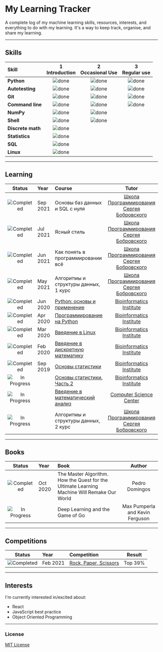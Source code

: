 # My Learning Tracker

A complete log of my machine learning skills, resources, interests, and everything to do with my learning. It's a way to keep track, organise, and share my learning.

----

## Skills

[done]: https://user-images.githubusercontent.com/29199184/32275438-8385f5c0-bf0b-11e7-9406-42265f71e2bd.png "Done"

|               Skill              | 1<br>Introduction | 2<br>Occasional Use    | 3<br>Regular use |
|:-------------------------------- |:-----------------:|:----------------------:|:----------------:|
|**Python**                        | ![done][done]     | ![done][done]          | ![done][done]    |
|**Autotesting**                   | ![done][done]     | ![done][done]          | ![done][done]    |
|**Git**                           | ![done][done]     | ![done][done]          | ![done][done]    |
|**Command line**                  | ![done][done]     | ![done][done]          | ![done][done]    |
|**NumPy**                         | ![done][done]     | ![done][done]          |                  |
|**Shell**                         | ![done][done]     | ![done][done]          |                  |
|**Discrete math**                 | ![done][done]     |                        |                  |
|**Statistics**                    | ![done][done]     |                        |                  |
|**SQL**                           | ![done][done]     |                        |                  |
|**Linux**                         | ![done][done]     |                        |                  |

----

## Learning

[//]: # (Status images)

[Completed]: https://user-images.githubusercontent.com/29199184/32275438-8385f5c0-bf0b-11e7-9406-42265f71e2bd.png "Completed"
[In Progress]: https://user-images.githubusercontent.com/29199184/34462881-7305ddac-ee4d-11e7-9b57-589424820da4.png "In Progress"
[Soon]: https://user-images.githubusercontent.com/29199184/34462916-d5c37bd4-ee4d-11e7-9f4a-d57f2243281b.png "Soon"

|            Status           |   Year     | Course                                                          |                Tutor                        |
|:---------------------------:|:-----------|:----------------------------------------------------------------|:-------------------------------------------:|
| ![Completed][Completed]     | Sep 2021   | Основы баз данных и SQL с нуля                                  | [Школа Программирования Сергея Бобровского] |
| ![Completed][Completed]     | Jul 2021   | Ясный стиль                                                     | [Школа Программирования Сергея Бобровского] |
| ![Completed][Completed]     | Jun 2021   | Как понять в программировании всё                               | [Школа Программирования Сергея Бобровского] |
| ![Completed][Completed]     | May 2021   | Алгоритмы и структуры данных, 1 курс                            | [Школа Программирования Сергея Бобровского] |
| ![Completed][Completed]     | Jun 2020   | [Python: основы и применение]                                   | [Bioinformatics Institute]                  |
| ![Completed][Completed]     | Apr 2020   | [Программирование на Python]                                    | [Bioinformatics Institute]                  |
| ![Completed][Completed]     | Mar 2020   | [Введение в Linux]                                              | [Bioinformatics Institute]                  |
| ![Completed][Completed]     | Feb 2020   | [Введение в дискретную математику]                              | [Bioinformatics Institute]                  |
| ![Completed][Completed]     | Sep 2019   | [Основы статистики]                                             | [Bioinformatics Institute]                  |
| ![In Progress][In Progress] |            | [Основы статистики. Часть 2]                                    | [Bioinformatics Institute]                  |
| ![In Progress][In Progress] |            | [Введение в математический анализ]                              | [Computer Science Center]                   |
| ![In Progress][In Progress] |            | Алгоритмы и структуры данных, 2 курс                            | [Школа Программирования Сергея Бобровского] |

[//]: # (Reference links to courses)

[Python: основы и применение]: https://stepik.org/course/512/
[Программирование на Python]: https://stepik.org/course/67/
[Введение в Linux]: https://stepik.org/course/73/
[Введение в дискретную математику]: https://stepik.org/course/902/
[Основы статистики]: https://stepik.org/course/76/
[Основы статистики. Часть 2]: https://stepik.org/course/524/
[Введение в математический анализ]: https://stepik.org/course/95/

[//]: # (Reference links to tutors)

[Bioinformatics Institute]: https://bioinf.me/
[Computer Science Center]: https://compscicenter.ru/
[Школа Программирования Сергея Бобровского]: https://vk.com/lambda_brain

----

## Books

[Completed]: https://user-images.githubusercontent.com/29199184/32275438-8385f5c0-bf0b-11e7-9406-42265f71e2bd.png "Completed"
[In Progress]: https://user-images.githubusercontent.com/29199184/34462881-7305ddac-ee4d-11e7-9b57-589424820da4.png "In Progress"
[Soon]: https://user-images.githubusercontent.com/29199184/34462916-d5c37bd4-ee4d-11e7-9f4a-d57f2243281b.png "Soon"

|            Status           |   Year     | Book                                                            |                Author                       |
|:---------------------------:|:-----------|:----------------------------------------------------------------|:-------------------------------------------:|
| ![Completed][Completed]     |  Oct 2020  | The Master Algorithm. How the Quest for the Ultimate Learning Machine Will Remake Our World  | Pedro Domingos |
| ![In Progress][In Progress] |            | Deep Learning and the Game of Go                                | Max Pumperla and Kevin Ferguson             |

----

## Сompetitions

[//]: # (Status images)

[Completed]: https://user-images.githubusercontent.com/29199184/32275438-8385f5c0-bf0b-11e7-9406-42265f71e2bd.png "Completed"
[In Progress]: https://user-images.githubusercontent.com/29199184/34462881-7305ddac-ee4d-11e7-9b57-589424820da4.png "In Progress"
[Soon]: https://user-images.githubusercontent.com/29199184/34462916-d5c37bd4-ee4d-11e7-9f4a-d57f2243281b.png "Soon"

|            Status           |   Year     | Сompetition                                                     |                Result                       |
|:---------------------------:|:-----------|:----------------------------------------------------------------|:-------------------------------------------:|
| ![Completed][Completed]     |  Feb 2021  | [Rock, Paper, Scissors]                                         | Top 39%                                     |

[//]: # (Reference links to competitions)

[Rock, Paper, Scissors]: https://www.kaggle.com/c/rock-paper-scissors

----

## Interests

I'm currently interested in/excited about:

+ React
+ JavaScript best practice
+ Object Oriented Programming

----

### License

[MIT License](https://github.com/Syknapse/My-Learning-Tracker/blob/master/LICENSE)
